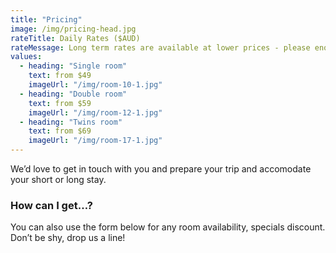 ```yaml
---
title: "Pricing"
image: /img/pricing-head.jpg
rateTitle: Daily Rates ($AUD)
rateMessage: Long term rates are available at lower prices - please enquire.
values:
  - heading: "Single room"
    text: from $49 
    imageUrl: "/img/room-10-1.jpg"
  - heading: "Double room"
    text: from $59 
    imageUrl: "/img/room-12-1.jpg"
  - heading: "Twins room"
    text: from $69 
    imageUrl: "/img/room-17-1.jpg"
---
```

We’d love to get in touch with you and prepare your trip and
accomodate your short or long stay.

<h3 class="f4 b lh-title mb2">How can I get…?</h3>

You can also use the form below for any room
availability, specials discount. Don’t be shy, drop us a line!